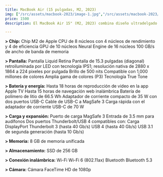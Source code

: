 ```yaml
---
title: MacBook Air (15 pulgadas, M2, 2023)
img: ["/src/assets/macbook-2023/image-1.jpg","/src/assets/macbook-2023/image-2.jpeg","/src/assets/macbook-2023/image-3.jpg","/src/assets/macbook-2023/image-4.jpg" ]
price: 1500
description: El MacBook Air 15" (M2, 2023) combina diseño ultradelgado con un rendimiento potente.

---
```

**> Chip:**
Chip M2 de Apple
CPU de 8 núcleos con 4 núcleos de rendimiento y 4 de eficiencia
GPU de 10 núcleos
Neural Engine de 16 núcleos
100 GB/s de ancho de banda de memoria

**> Pantalla:**
Pantalla Liquid Retina
Pantalla de 15.3 pulgadas (diagonal) retroiluminada por LED con tecnología IPS1; resolución nativa de 2880 x 1864 a 224 pixeles por pulgada
Brillo de 500 nits
Compatible con 1,000 millones de colores
Amplia gama de colores (P3)
Tecnología True Tone

**> Batería y energía:**
Hasta 18 horas de reproducción de video en la app Apple TV
Hasta 15 horas de navegación web inalámbrica
Batería de polímero de litio de 66.5 Wh
Adaptador de corriente compacto de 35 W con dos puertos USB-C
Cable de USB-C a MagSafe 3
Carga rápida con el adaptador de corriente USB-C de 70 W

**> Carga y expansión:**
Puerto de carga MagSafe 3
Entrada de 3.5 mm para audífonos
Dos puertos Thunderbolt/USB 4 compatibles con:
Carga
DisplayPort
Thunderbolt 3 (hasta 40 Gb/s)
USB 4 (hasta 40 Gb/s)
USB 3.1 de segunda generación (hasta 10 Gb/s)

**> Memoria:**
8 GB de memoria unificada

**> Almacenamiento:**
SSD de 256 GB

**> Conexión inalámbrica:**
Wi-Fi
Wi-Fi 6 (802.11ax)
Bluetooth
Bluetooth 5.3

**> Cámara:**
Cámara FaceTime HD de 1080p
